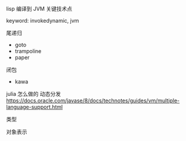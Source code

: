 lisp 编译到 JVM 关键技术点

keyword: invokedynamic, jvm

尾递归

- goto
- trampoline
- paper

闭包

- kawa


julia 怎么做的
动态分发
https://docs.oracle.com/javase/8/docs/technotes/guides/vm/multiple-language-support.html

类型


对象表示

